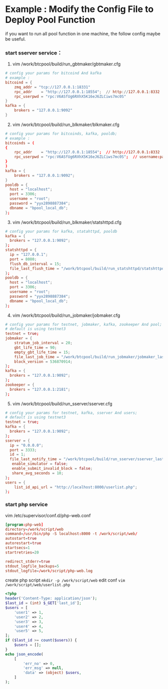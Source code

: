 # Example : Modify the Config File to Deploy Pool Function
if you want to run all pool function in one machine, the follow config maybe be useful.

### start sserver service：
1. vim  /work/btcpool/build/run_gbtmaker/gbtmaker.cfg
```conf
# config your params for bitcoind And kafka
# example : 
bitcoind = {
    zmq_addr = "tcp://127.0.0.1:18331"
    rpc_addr    = "http://127.0.0.1:18554";  // http://127.0.0.1:8332
    rpc_userpwd = "rpc:V6ASfUg6RXhX5K16eJ6ZLCiws7mc0S"
}
kafka = {
    brokers = "127.0.0.1:9092"
}
```

2. vim  /work/btcpool/build/run_blkmaker/blkmaker.cfg
```conf
# config your params for bitcoinds, kafka, pooldb;
# example :
bitcoinds = (
{
    rpc_addr    = "http://127.0.0.1:18554";  // http://127.0.0.1:8332
    rpc_userpwd = "rpc:V6ASfUg6RXhX5K16eJ6ZLCiws7mc0S";  // username:password
}
)
kafka = {
    brokers = "127.0.0.1:9092";
}
pooldb = {
  host = "localhost";
  port = 3306;
  username = "root";
  password = "yyx2898887384";
  dbname = "bpool_local_db";
};
```

3. vim  /work/btcpool/build/run_blkmaker/statshttpd.cfg
```conf
# config your params for kafka, statahttpd, pooldb
kafka = {
  brokers = "127.0.0.1:9092";
};
statshttpd = {
  ip = "127.0.0.1";
  port = 8080;
  flush_db_interval = 15;
  file_last_flush_time = "/work/btcpool/build/run_statshttpd/statshttpd_lastflushtime.txt";
};
pooldb = {
  host = "localhost";
  port = 3306;
  username = "root";
  password = "yyx2898887384";
  dbname = "bpool_local_db";
};
```

4. vim /work/btcpool/build/run_jobmaker/jobmaker.cfg
```conf
# config your params for testnet, jobmaker, kafka, zookeeper And pool;
# default is using testnet3
testnet = true;
jobmaker = {
    stratum_job_interval = 20;
    gbt_life_time = 90;
    empty_gbt_life_time = 15;
    file_last_job_time = "/work/btcpool/build/run_jobmaker/jobmaker_lastjobtime.txt";
    block_version = 536870914;
};
kafka = {
  brokers = "127.0.0.1:9092";
};
zookeeper = {
  brokers = "127.0.0.1:2181";
};
```

5. vim /work/btcpool/build/run_sserver/sserver.cfg
```conf
# config your params for testnet, kafka, sserver And users;
# default is using testnet3
testnet = true;
kafka = {
  brokers = "127.0.0.1:9092";
};
sserver = {
  ip = "0.0.0.0";
  port = 3333;
  id = 1;
  file_last_notify_time = "/work/btcpool/build/run_sserver/sserver_lastnotifytime.txt";
   enable_simulator = false;
   enable_submit_invalid_block = false;
   share_avg_seconds = 10;
};
users = {
    list_id_api_url = "http://localhost:8000/userlist.php";
};
```

### start php service
vim /etc/supervisor/conf.d/php-web.conf
```conf
[program:php-web]
directory=/work/script/web
command=/usr/bin/php -S localhost:8000 -t /work/script/web/
autostart=true
autorestart=true
startsecs=1
startretries=20

redirect_stderr=true
stdout_logfile_backups=5
stdout_logfile=/work/script/php-web.log
```
create php script 
`mkdir -p /work/script/web`
edit conf
`vim /work/script/web/userlist.php`
```php
<?php
header('Content-Type: application/json');
$last_id = (int) $_GET['last_id'];
$users = [
    'user1' => 1,
    'user2' => 2,
    'user3' => 3,
    'user4' => 4,
    'user5' => 5,
];
if ($last_id >= count($users)) {
    $users = [];
}
echo json_encode(
    [
        'err_no' => 0,
        'err_msg' => null,
        'data' => (object) $users,
    ]
);
```


    


